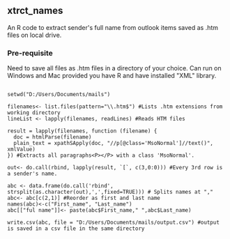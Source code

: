 ## xtrct_names
An R code to extract sender's full name from outlook items saved as .htm files on local drive.

### Pre-requisite
Need to save all files as .htm files in a directory of your choice.
Can run on Windows and Mac provided you have R and have installed "XML" library. 

```library(XML) #Have to have this library installed first.

setwd("D:/Users/Documents/mails")

filenames<- list.files(pattern="\\.htm$") #Lists .htm extensions from working directory
lineList <- lapply(filenames, readLines) #Reads HTM files

result = lapply(filenames, function (filename) {
  doc = htmlParse(filename)
  plain_text = xpathSApply(doc, "//p[@class='MsoNormal']//text()", xmlValue)
}) #Extracts all paragraphs<P></P> with a class 'MsoNormal'.

out<- do.call(rbind, lapply(result, `[`, c(3,0:0))) #Every 3rd row is a sender's name.

abc <- data.frame(do.call('rbind', strsplit(as.character(out),',',fixed=TRUE))) # Splits names at ","
abc<- abc[c(2,1)] #Reorder as first and last name
names(abc)<-c("First_name", "Last_name")
abc[["ful name"]]<- paste(abc$First_name," ",abc$Last_name)

write.csv(abc, file = "D:/Users/Documents/mails/output.csv") #output is saved in a csv file in the same directory
```
